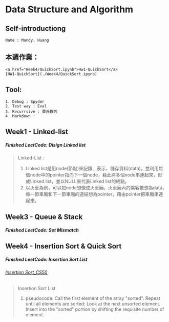 # Data Structure and Algorithm

## Self-introductiong
    Name : Mandy, Huang

## 本週作業：
    <a href="Week4/QuickSort.ipynb">Hw1-QuickSort</a>
    [HW1-QuickSort](./Week4/QuickSort.ipynb)
## Tool:
    1. Debug : Spyder
    2. Test way : Eval
    3. Recurrsive : 費氏數列
    4. Markdown : 

## Week1 - Linked-list
##### Finished LeetCode: Disign Linked list
> Linked-List : 
>   1. Linked list是用node(節點)來記錄、表示、儲存資料(data)，並利用每個node中的pointer指向下一個node，藉此將多個node串連起來，形成Linked list，並以NULL來代表Linked list的終點。
>   2. 以火車為例，可以把node想像成火車廂，火車廂內的乘客數想為data，每一節車廂和下一節車廂的連結想為pointer，藉由pointer把車廂串連起來。

## Week3 - Queue & Stack 
##### Finished LeetCode: Set Mismatch

## Week4 - Insertion Sort & Quick Sort
##### Finished LeetCode: Insertion Sort List
###### <a href="https://www.youtube.com/watch?v=O0VbBkUvriI">Insertion Sort_CS50</a>
> Insertion Sort List
>   1. pseudocode: 
>      Call the first element of the array "sorted". 
>      Repeat until all elements are sorted: Look at the next unsorted element. Insert into the "sorted" portion by shifting
>      the requisite number of element. 
